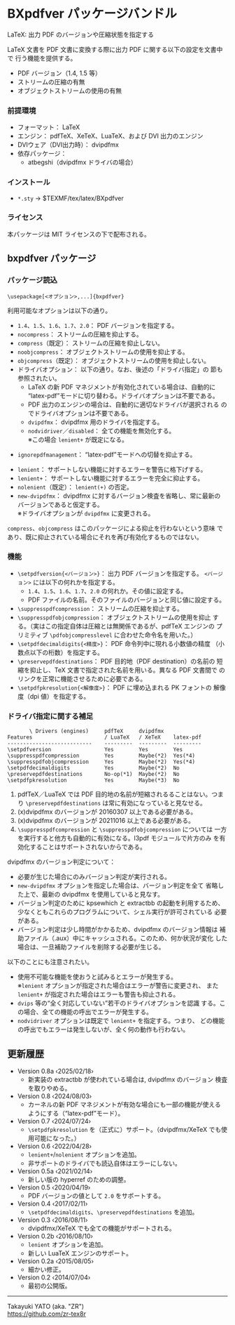 BXpdfver パッケージバンドル
===========================

LaTeX: 出力 PDF のバージョンや圧縮状態を指定する

LaTeX 文書を PDF 文書に変換する際に出力 PDF に関する以下の設定を文書中で
行う機能を提供する。

  * PDF バージョン（1.4, 1.5 等）
  * ストリームの圧縮の有無
  * オブジェクトストリームの使用の有無

### 前提環境

  * フォーマット： LaTeX
  * エンジン： pdfTeX、XeTeX、LuaTeX、および DVI 出力のエンジン
  * DVIウェア（DVI出力時）： dvipdfmx
  * 依存パッケージ：
      - atbegshi（dvipdfmx ドライバの場合）

### インストール

  - `*.sty` → $TEXMF/tex/latex/BXpdfver

### ライセンス

本パッケージは MIT ライセンスの下で配布される。


bxpdfver パッケージ
-------------------

### パッケージ読込

    \usepackage[<オプション>,...]{bxpdfver}

利用可能なオプションは以下の通り。

  * `1.4`、`1.5`、`1.6`、`1.7`、`2.0`： PDF バージョンを指定する。
  * `nocompress`： ストリームの圧縮を抑止する。
  * `compress`（既定）： ストリームの圧縮を抑止しない。
  * `noobjcompress`： オブジェクトストリームの使用を抑止する。
  * `objcompress`（既定）： オブジェクトストリームの使用を抑止しない。
  * ドライバオプション： 以下の通り。なお、後述の「ドライバ指定」の
    節も参照されたい。
      + LaTeX の新 PDF マネジメントが有効化されている場合は、自動的に
        “latex-pdf”モードに切り替わる。ドライバオプションは不要である。
      + PDF 出力のエンジンの場合は、自動的に適切なドライバが選択される
        のでドライバオプションは不要である。
      + `dvipdfmx`： dvipdfmx 用のドライバを指定する。
      + `nodvidriver`／`disabled`： 全ての機能を無効化する。  
        ※この場合 `lenient+` が既定になる。
  + `ignorepdfmanagement`： “latex-pdf”モードへの切替を抑止する。
  * `lenient`： サポートしない機能に対するエラーを警告に格下げする。
  * `lenient+`： サポートしない機能に対するエラーを完全に抑止する。
  * `nolenient`（既定）： `lenient(+)` の否定。  
  * `new-dvipdfmx`： dvipdfmx に対するバージョン検査を省略し、常に最新の
    バージョンであると仮定する。  
    ※ドライバオプションが `dvipdfmx` に変更される。

`compress`、`objcompress` はこのパッケージによる抑止を行わないという意味
であり、既に抑止されている場合にそれを再び有効化するものではない。

### 機能

  * `\setpdfversion{<バージョン>}`： 出力 PDF バージョンを指定する。
    `<バージョン>` には以下の何れかを指定する。
      + `1.4`、`1.5`、`1.6`、`1.7`、`2.0` の何れか。その値に設定する。
      + PDF ファイルの名前。そのファイルのバージョンと同じ値に設定する。
  * `\suppresspdfcompression`： ストリームの圧縮を抑止する。
  * `\suppresspdfobjcompression`： オブジェクトストリームの使用を抑止
    する。（実はこの指定自体は圧縮とは無関係であるが、pdfTeX エンジンの
    プリミティブ `\pdfobjcompresslevel` に合わせた命令名を用いた。）
  * `\setpdfdecimaldigits{<精度>}`： PDF 命令列中に現れる小数値の精度
    （小数点以下の桁数）を指定する。
  * `\preservepdfdestinations`： PDF 目的地（PDF destination）の名前の
    短縮を抑止し、TeX 文書で指定された名前を用いる。異なる PDF 文書間で
    のリンクを正常に機能させるために必要である。
  * `\setpdfpkresolution{<解像度>}`： PDF に埋め込まれる PK フォントの
    解像度（dpi 値）を指定する。

### ドライバ指定に関する補足

           \ Drivers (engines)     pdfTeX     dvipdfmx
    Features                       / LuaTeX   / XeTeX    latex-pdf
    ---------------------------    ---------  ---------  ---------
    \setpdfversion                 Yes        Yes        Yes
    \suppresspdfcompression        Yes        Maybe(*2)  Yes(*4)
    \suppresspdfobjcompression     Yes        Maybe(*2)  Yes(*4)
    \setpdfdecimaldigits           Yes        Maybe(*2)  No
    \preservepdfdestinations       No-op(*1)  Maybe(*2)  No
    \setpdfpkresolution            Yes        Maybe(*3)  No

 1. pdfTeX／LuaTeX では PDF 目的地の名前が短縮されるることはない。つまり
    `\preservepdfdestinations` は常に有効になっていると見なせる。
 2. (x)dvipdfmx のバージョンが 20160307 以上である必要がある。
 3. (x)dvipdfmx のバージョンが 20211016 以上である必要がある。
 4. `\suppresspdfcompression` と `\suppresspdfobjcompression` については
    一方を実行すると他方も自動的に有効になる。l3pdf モジュールで片方のみ
    を有効化することはサポートされないからである。

dvipdfmx のバージョン判定について：

  - 必要が生じた場合にのみバージョン判定が実行される。
  - `new-dvipdfmx` オプションを指定した場合は、バージョン判定を全て
    省略した上で、最新の dvipdfmx を使用していると見なす。
  - バージョン判定のために kpsewhich と extractbb の起動を利用するため、
    少なくともこれらのプログラムについて、シェル実行が許可されている
    必要がある。
  - バージョン判定は少し時間がかかるため、dvipdfmx のバージョン情報は
    補助ファイル（.aux）中にキャッシュされる。このため、何か状況が変化
    した場合は、一旦補助ファイルを削除する必要が生じる。

以下のことにも注意されたい。

  * 使用不可能な機能を使おうと試みるとエラーが発生する。  
    ※`lenient` オプションが指定された場合はエラーが警告に変更され、
    また `lenient+` が指定された場合はエラーも警告も抑止される。
  * `dvips` 等の“全く対応していない”若干のドライバオプションを認識
    する。この場合、全ての機能の呼出でエラーが発生する。
  * `nodvidriver` オプションは既定で `lenient+` を指定する。つまり、
    どの機能の呼出でもエラーは発生しないが、全く何の動作も行わない。


更新履歴
--------

  * Version 0.8a ‹2025/02/18›
      - 新実装の extractbb が使われている場合は, dvipdfmx のバージョン
        検査を取りやめる。
  * Version 0.8  ‹2024/08/03›
      - カーネルの新 PDF マネジメントが有効な場合にも一部の機能が使える
        ようにする（“latex-pdf”モード）。
  * Version 0.7  ‹2024/07/24›
      - `\setpdfpkresolution` を（正式に）サポート。（dvipdfmx/XeTeX
        でも使用可能になった。）
  * Version 0.6  ‹2022/04/28›
      - `lenient+`/`nolenient` オプションを追加。
      - 非サポートのドライバでも読込自体はエラーにしない。
  * Version 0.5a ‹2021/02/14›
      - 新しい版の hyperref のための調整。
  * Version 0.5  ‹2020/04/19›
      - PDF バージョンの値として `2.0` をサポートする。
  * Version 0.4  ‹2017/02/11›
      - `\setpdfdecimaldigits`、`\preservepdfdestinations` を追加。
  * Version 0.3  ‹2016/08/11›
      - dvipdfmx/XeTeX でも全ての機能がサポートされる。
  * Version 0.2b ‹2016/08/10›
      - `lenient` オプションを追加。
      - 新しい LuaTeX エンジンのサポート。
  * Version 0.2a ‹2015/08/05›
      - 細かい修正。
  * Version 0.2  ‹2014/07/04›
      - 最初の公開版。

--------------------
Takayuki YATO (aka. "ZR")  
https://github.com/zr-tex8r
